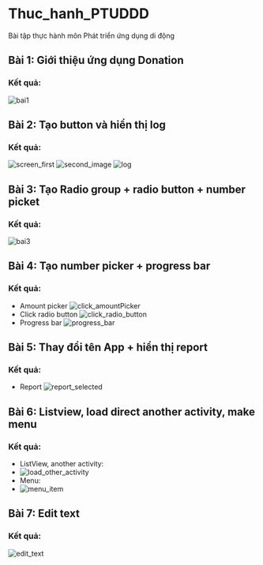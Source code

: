 # Thuc_hanh_PTUDDD
Bài tập thực hành môn Phát triển ứng dụng di động 

## Bài 1: Giới thiệu ứng dụng Donation
### Kết quả:
![bai1](https://user-images.githubusercontent.com/58367194/146664851-e517d629-29e7-41d9-93cf-367e910bbb8f.png)

## Bài 2: Tạo button và hiển thị log
### Kết quả:
![screen_first](https://user-images.githubusercontent.com/58367194/146752977-25d8613f-85cb-4b8d-a198-5548fbcd6f4e.png)
![second_image](https://user-images.githubusercontent.com/58367194/146752980-8a951652-82df-4bcb-858e-23c39752f80b.png)
![log](https://user-images.githubusercontent.com/58367194/146752966-3ea37c0b-390a-4f5a-be92-181d36f87563.png)

## Bài 3: Tạo Radio group + radio button + number picket
### Kết quả:
![bai3](https://user-images.githubusercontent.com/58367194/146868801-4860a457-be9d-425f-a441-5a3ed9d78a38.png)

## Bài 4: Tạo number picker + progress bar 
### Kết quả:
- Amount picker
  ![click_amountPicker](https://user-images.githubusercontent.com/58367194/146893439-eafacdb6-21af-4352-b540-b701d43220ee.png)
- Click radio button
  ![click_radio_button](https://user-images.githubusercontent.com/58367194/146893451-34dc3d62-67aa-483c-b0f6-59b798387540.png)
- Progress bar
  ![progress_bar](https://user-images.githubusercontent.com/58367194/146893456-08091e7f-f542-4c2b-b014-d9bfc12258d0.png)

## Bài 5: Thay đổi tên App + hiển thị report
### Kết quả:
- Report
![report_selected](https://user-images.githubusercontent.com/58367194/146905139-d5211451-190c-455e-98be-241ec4aa3ca2.png)

## Bài 6: Listview, load direct another activity, make menu 
### Kết quả:
- ListView, another activity:
- ![load_other_activity](https://user-images.githubusercontent.com/58367194/146921949-ac367501-42c4-43b5-8e6b-0213b05bfdc2.png)
- Menu:
- ![menu_item](https://user-images.githubusercontent.com/58367194/146921955-47d19c4a-f2cc-4c8c-84ef-87133a2f6dfe.png)

## Bài 7: Edit text
### Kết quả:
![edit_text](https://user-images.githubusercontent.com/58367194/147016374-49656611-4d90-40aa-b1a4-5aa89067e071.png)
